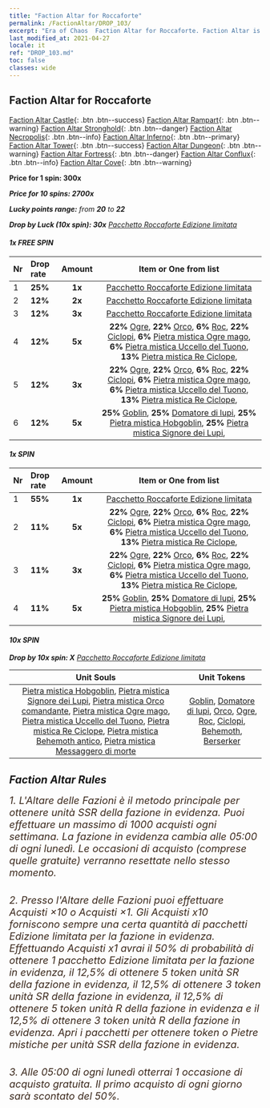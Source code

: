 ```yaml
---
title: "Faction Altar for Roccaforte"
permalink: /FactionAltar/DROP_103/
excerpt: "Era of Chaos  Faction Altar for Roccaforte. Faction Altar is the primary method for obtaining SSR units from the popular faction. Limited to 1,000 purchases each week. The popular faction changes at 05:00 every Monday. Purchase attempts and free purchase attempts will also reset then."
last_modified_at: 2021-04-27
locale: it
ref: "DROP_103.md"
toc: false
classes: wide
---
```


##  Faction Altar for **Roccaforte**

  [Faction Altar Castle](/it/FactionAltar/DROP_101/){: .btn .btn--success} [Faction Altar Rampart](/it/FactionAltar/DROP_102/){: .btn .btn--warning} [Faction Altar Stronghold](/it/FactionAltar/DROP_103/){: .btn .btn--danger} [Faction Altar Necropolis](/it/FactionAltar/DROP_104/){: .btn .btn--info} [Faction Altar Inferno](/it/FactionAltar/DROP_105/){: .btn .btn--primary} [Faction Altar Tower](/it/FactionAltar/DROP_106/){: .btn .btn--success} [Faction Altar Dungeon](/it/FactionAltar/DROP_107/){: .btn .btn--warning} [Faction Altar Fortress](/it/FactionAltar/DROP_108/){: .btn .btn--danger} [Faction Altar Conflux](/it/FactionAltar/DROP_109/){: .btn .btn--info} [Faction Altar Cove](/it/FactionAltar/DROP_112/){: .btn .btn--warning} 

  **Price for 1 spin: 300x** <i class="fas fa-gem"/>

  **Price for 10 spins: 2700x** <i class="fas fa-gem"/>

  **Lucky points range:** from **20** to **22**

  **Drop by Luck (10x spin): 30x** [Pacchetto Roccaforte Edizione limitata](/ItemsIT/con_2140/)

####  1x FREE SPIN 

  |    Nr    |  Drop rate  |  Amount   |   Item or One from list  |
  |:---------|:------------|:---------:|:------------------------:|
  | 1 | **25%** | **1x** | [Pacchetto Roccaforte Edizione limitata](/ItemsIT/con_2140/) |
  | 2 | **12%** | **2x** | [Pacchetto Roccaforte Edizione limitata](/ItemsIT/con_2140/) |
  | 3 | **12%** | **3x** | [Pacchetto Roccaforte Edizione limitata](/ItemsIT/con_2140/) |
  | 4 | **12%** | **5x** |  **22%** [Ogre](/ItemsIT/unt_220/),  **22%** [Orco](/ItemsIT/unt_219/),  **6%** [Roc](/ItemsIT/unt_221/),  **22%** [Ciclopi](/ItemsIT/unt_222/),  **6%** [Pietra mistica Ogre mago](/ItemsIT/unt_308/),  **6%** [Pietra mistica Uccello del Tuono](/ItemsIT/unt_309/),  **13%** [Pietra mistica Re Ciclope](/ItemsIT/unt_310/),  |
  | 5 | **12%** | **3x** |  **22%** [Ogre](/ItemsIT/unt_220/),  **22%** [Orco](/ItemsIT/unt_219/),  **6%** [Roc](/ItemsIT/unt_221/),  **22%** [Ciclopi](/ItemsIT/unt_222/),  **6%** [Pietra mistica Ogre mago](/ItemsIT/unt_308/),  **6%** [Pietra mistica Uccello del Tuono](/ItemsIT/unt_309/),  **13%** [Pietra mistica Re Ciclope](/ItemsIT/unt_310/),  |
  | 6 | **12%** | **5x** |  **25%** [Goblin](/ItemsIT/unt_217/),  **25%** [Domatore di lupi](/ItemsIT/unt_218/),  **25%** [Pietra mistica Hobgoblin](/ItemsIT/unt_305/),  **25%** [Pietra mistica Signore dei Lupi](/ItemsIT/unt_306/),  |


####  1x SPIN 

  |    Nr    |  Drop rate  |  Amount   |   Item or One from list  |
  |:---------|:------------|:---------:|:------------------------:|
  | 1 | **55%** | **1x** | [Pacchetto Roccaforte Edizione limitata](/ItemsIT/con_2140/) |
  | 2 | **11%** | **5x** |  **22%** [Ogre](/ItemsIT/unt_220/),  **22%** [Orco](/ItemsIT/unt_219/),  **6%** [Roc](/ItemsIT/unt_221/),  **22%** [Ciclopi](/ItemsIT/unt_222/),  **6%** [Pietra mistica Ogre mago](/ItemsIT/unt_308/),  **6%** [Pietra mistica Uccello del Tuono](/ItemsIT/unt_309/),  **13%** [Pietra mistica Re Ciclope](/ItemsIT/unt_310/),  |
  | 3 | **11%** | **3x** |  **22%** [Ogre](/ItemsIT/unt_220/),  **22%** [Orco](/ItemsIT/unt_219/),  **6%** [Roc](/ItemsIT/unt_221/),  **22%** [Ciclopi](/ItemsIT/unt_222/),  **6%** [Pietra mistica Ogre mago](/ItemsIT/unt_308/),  **6%** [Pietra mistica Uccello del Tuono](/ItemsIT/unt_309/),  **13%** [Pietra mistica Re Ciclope](/ItemsIT/unt_310/),  |
  | 4 | **11%** | **5x** |  **25%** [Goblin](/ItemsIT/unt_217/),  **25%** [Domatore di lupi](/ItemsIT/unt_218/),  **25%** [Pietra mistica Hobgoblin](/ItemsIT/unt_305/),  **25%** [Pietra mistica Signore dei Lupi](/ItemsIT/unt_306/),  |


####  10x SPIN 

  **Drop by 10x spin: X** [Pacchetto Roccaforte Edizione limitata](/ItemsIT/con_2140/)

  |    Unit Souls    |  Unit Tokens  |
  |:----------------:|:-------------:|
  | [Pietra mistica Hobgoblin](/ItemsIT/unt_305/), [Pietra mistica Signore dei Lupi](/ItemsIT/unt_306/), [Pietra mistica Orco comandante](/ItemsIT/unt_307/), [Pietra mistica Ogre mago](/ItemsIT/unt_308/), [Pietra mistica Uccello del Tuono](/ItemsIT/unt_309/), [Pietra mistica Re Ciclope](/ItemsIT/unt_310/), [Pietra mistica Behemoth antico](/ItemsIT/unt_311/), [Pietra mistica Messaggero di morte](/ItemsIT/unt_312/) | [Goblin](/ItemsIT/unt_217/), [Domatore di lupi](/ItemsIT/unt_218/), [Orco](/ItemsIT/unt_219/), [Ogre](/ItemsIT/unt_220/), [Roc](/ItemsIT/unt_221/), [Ciclopi](/ItemsIT/unt_222/), [Behemoth](/ItemsIT/unt_223/), [Berserker](/ItemsIT/unt_224/) |



## Faction Altar Rules

  <span style="color: #3c2a1e;font-size:20px">1. L'Altare delle Fazioni è il metodo principale per ottenere unità SSR della fazione in evidenza. Puoi effettuare un massimo di 1000 acquisti ogni settimana. La fazione in evidenza cambia alle 05:00 di ogni lunedì. Le occasioni di acquisto (comprese quelle gratuite) verranno resettate nello stesso momento.</span><br/>

<br/>  <span style="color: #3c2a1e;font-size:20px">2. Presso l'Altare delle Fazioni puoi effettuare Acquisti ×10 o Acquisti ×1. Gli Acquisti x10 forniscono sempre una certa quantità di pacchetti Edizione limitata per la fazione in evidenza. Effettuando Acquisti x1 avrai il 50% di probabilità di ottenere 1 pacchetto Edizione limitata per la fazione in evidenza, il 12,5% di ottenere 5 token unità SR della fazione in evidenza, il 12,5% di ottenere 3 token unità SR della fazione in evidenza, il 12,5% di ottenere 5 token unità R della fazione in evidenza e il 12,5% di ottenere 3 token unità R della fazione in evidenza. Apri i pacchetti per ottenere token o Pietre mistiche per unità SSR della fazione in evidenza.</span>

<br/>  <span style="color: #3c2a1e;font-size:20px">3. Alle 05:00 di ogni lunedì otterrai 1 occasione di acquisto gratuita. Il primo acquisto di ogni giorno sarà scontato del 50%.</span><br/>

<br/>